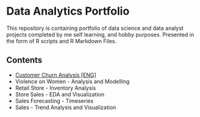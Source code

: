 # Data Analytics Portfolio
This repository is containing portfolio of data science and data analyst projects completed by me self learning, and hobby purposes.
Presented in the form of R scripts and R Markdown Files.

## Contents
- [Customer Churn Analysis \[ENG\]](https://github.com/Abhijith-Upadhya/abhijith-upadhya.github.io/tree/main/Customer%20Churn)
- Violence on Women - Analysis and Modelling
- Retail Store - Inventory Analysis
- Store Sales - EDA and Visualization
- Sales Forecasting - Timeseries
- Sales - Trend Analysis and Visualization
